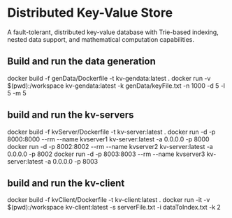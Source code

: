 # Distributed Key-Value Store
A fault-tolerant, distributed key-value database with Trie-based indexing, 
nested data support, and mathematical computation capabilities.

## Build and run the data generation

docker build -f genData/Dockerfile -t kv-gendata:latest .
docker run -v $(pwd):/workspace kv-gendata:latest   -k genData/keyFile.txt -n 1000 -d 5 -l 5 -m 5

## build and run the kv-servers

docker build -f kvServer/Dockerfile -t kv-server:latest .
docker run -d -p 8000:8000 --rm --name kvserver1 kv-server:latest -a 0.0.0.0 -p 8000
docker run -d -p 8002:8002  --rm --name kvserver2 kv-server:latest -a 0.0.0.0 -p 8002
docker run -d -p 8003:8003 --rm --name kvserver3 kv-server:latest -a 0.0.0.0 -p 8003

## build and  run the kv-client
docker build -f kvClient/Dockerfile -t kv-client:latest .
docker run -it -v $(pwd):/workspace kv-client:latest   -s serverFile.txt -i dataToIndex.txt -k 2